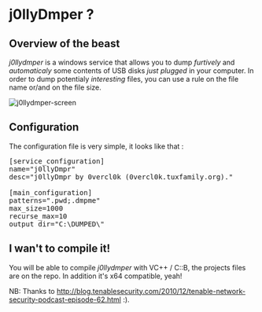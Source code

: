 # j0llyDmper ?
## Overview of the beast
*j0llydmper* is a windows service that allows you to dump *furtively* and *automaticaly* some contents of USB disks *just plugged* in your computer.
In order to dump potentialy *interesting* files, you can use a rule on the file name or/and on the file size.

![j0llydmper-screen](http://img718.imageshack.us/img718/1846/j0llydmpr2.png)

## Configuration
The configuration file is very simple, it looks like that :

<pre>
[service_configuration]
name="j0llyDmpr"
desc="j0llyDmpr by 0vercl0k (0vercl0k.tuxfamily.org)."

[main_configuration]
patterns=".pwd;.dmpme"
max_size=1000
recurse_max=10
output_dir="C:\DUMPED\"
</pre>

## I wan't to compile it!
You will be able to compile *j0llydmper* with VC++ / C::B, the projects files are on the repo. In addition it's x64 compatible, yeah!


NB: Thanks to http://blog.tenablesecurity.com/2010/12/tenable-network-security-podcast-episode-62.html :).